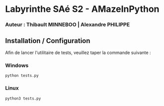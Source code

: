 # Labyrinthe SAé S2 - AMazeInPython

### Auteur : Thibault MINNEBOO | Alexandre PHILIPPE

## Installation / Configuration

Afin de lancer l'utilitaire de tests, veuillez taper la commande suivante : 

### Windows 

```
python tests.py
```

### Linux

```
python3 tests.py
```